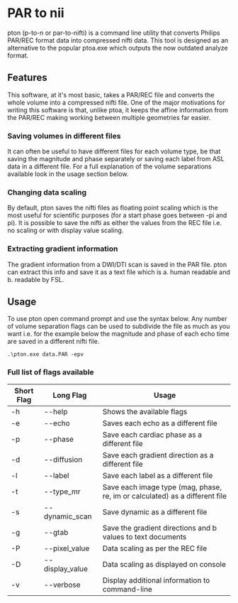 # PAR to nii

pton (p-to-n or par-to-nifti) is a command line utility that converts Philips PAR/REC format data into compressed nifti data. This tool is designed as an alternative to the popular ptoa.exe which outputs the now outdated analyze format.

## Features
This software, at it's most basic, takes a PAR/REC file and converts the whole volume into a compressed nifti file. One of the major motivations for writing this software is that, unlike ptoa, it keeps the affine information from the PAR/REC making working between multiple geometries far easier.

### Saving volumes in different files
It can often be useful to have different files for each volume type, be that saving the magnitude and phase separately or saving each label from ASL data in a different file. For a full explanation of the volume separations available look in the usage section below.

### Changing data scaling
By default, pton saves the nifti files as floating point scaling which is the most useful for scientific purposes (for a start phase goes between -pi and pi). It is possible to save the nifti as either the values from the REC file i.e. no scaling or with display value scaling.

### Extracting gradient information
The gradient information from a DWI/DTI scan is saved in the PAR file. pton can extract this info and save it as a text file which is a. human readable and b. readable by FSL.

## Usage

To use pton open command prompt and use the syntax below. Any number of volume separation flags can be used to subdivide the file as much as you want i.e. for the example below the magnitude and phase of each echo time are saved in a different nifti file.

``.\pton.exe data.PAR -epv``

### Full list of flags available

| Short Flag | Long Flag       | Usage                                                                       |
|------------|-----------------|-----------------------------------------------------------------------------|
| -h         | --help          | Shows the available flags                                                   |
| -e         | --echo          | Saves each echo as a different file                                         |
| -p         | --phase         | Save each cardiac phase as a different file                                 |
| -d         | --diffusion     | Save each gradient direction as a different file                            |
| -l         | --label         | Save each label as a different file                                         |
| -t         | --type_mr       | Save each image type (mag, phase, re, im or calculated) as a different file |
| -s         | --dynamic_scan  | Save dynamic as a different file                                            |
| -g         | --gtab          | Save the gradient directions and b values to text documents                 |
| -P         | --pixel_value   | Data scaling as per the REC file                                            |
| -D         | --display_value | Data scaling as displayed on console                                        |
| -v         | --verbose       | Display additional information to command-line                              |